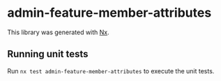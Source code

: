 # admin-feature-member-attributes

This library was generated with [Nx](https://nx.dev).

## Running unit tests

Run `nx test admin-feature-member-attributes` to execute the unit tests.

